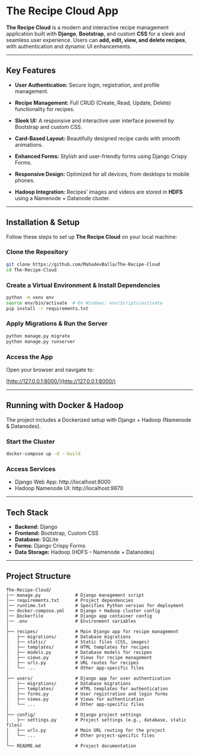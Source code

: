 # The Recipe Cloud App

**The Recipe Cloud** is a modern and interactive recipe management application built with **Django**, **Bootstrap**, and custom **CSS** for a sleek and seamless user experience. Users can **add, edit, view, and delete recipes**, with authentication and dynamic UI enhancements.

---

## Key Features

- **User Authentication:** Secure login, registration, and profile management.

- **Recipe Management:** Full CRUD (Create, Read, Update, Delete) functionality for recipes.

- **Sleek UI:** A responsive and interactive user interface powered by Bootstrap and custom CSS.

- **Card-Based Layout:** Beautifully designed recipe cards with smooth animations.

- **Enhanced Forms:** Stylish and user-friendly forms using Django Crispy Forms.

- **Responsive Design:** Optimized for all devices, from desktops to mobile phones.

- **Hadoop Integration:** Recipes’ images and videos are stored in **HDFS** using a Namenode + Datanode cluster.

---

## Installation & Setup

Follow these steps to set up **The Recipe Cloud** on your local machine:

### Clone the Repository

```sh
git clone https://github.com/MahadevBalla/The-Recipe-Cloud
cd The-Recipe-Cloud
```

### Create a Virtual Environment & Install Dependencies

```sh
python -m venv env
source env/bin/activate  # On Windows: env/Scripts/activate
pip install -r requirements.txt
```

### Apply Migrations & Run the Server

```sh
python manage.py migrate
python manage.py runserver
```

### Access the App

Open your browser and navigate to:

[http://127.0.0.1:8000/](http://127.0.0.1:8000/)

---

## Running with Docker & Hadoop
The project includes a Dockerized setup with Django + Hadoop (Namenode & Datanodes).

### Start the Cluster
```sh
docker-compose up -d --build
```
### Access Services
- Django Web App: http://localhost:8000
- Hadoop Namenode UI: http://localhost:9870

---

## Tech Stack

- **Backend:** Django
- **Frontend:** Bootstrap, Custom CSS
- **Database:** SQLite
- **Forms:** Django Crispy Forms
- **Data Storage:** Hadoop (HDFS – Namenode + Datanodes)
---

## Project Structure

```
The-Recipe-Cloud/
│── manage.py             # Django management script
│── requirements.txt      # Project dependencies
│── runtime.txt           # Specifies Python version for deployment
│── docker-compose.yml    # Django + Hadoop cluster config
│── Dockerfile            # Django app container config
│── .env                  # Environment variables
│
├── recipes/              # Main Django app for recipe management
│   ├── migrations/       # Database migrations
│   ├── static/           # Static files (CSS, images)
│   ├── templates/        # HTML templates for recipes
│   ├── models.py         # Database models for recipes
│   ├── views.py          # Views for recipe management
│   ├── urls.py           # URL routes for recipes
│   └── ...               # Other app-specific files
│
├── users/                # Django app for user authentication
│   ├── migrations/       # Database migrations
│   ├── templates/        # HTML templates for authentication
│   ├── forms.py          # User registration and login forms
│   ├── views.py          # Views for authentication
│   └── ...               # Other app-specific files
│
├── config/               # Django project settings
│   ├── settings.py       # Project settings (e.g., database, static files)
│   ├── urls.py           # Main URL routing for the project
│   └── ...               # Other project-specific files
│
└── README.md             # Project documentation
```
